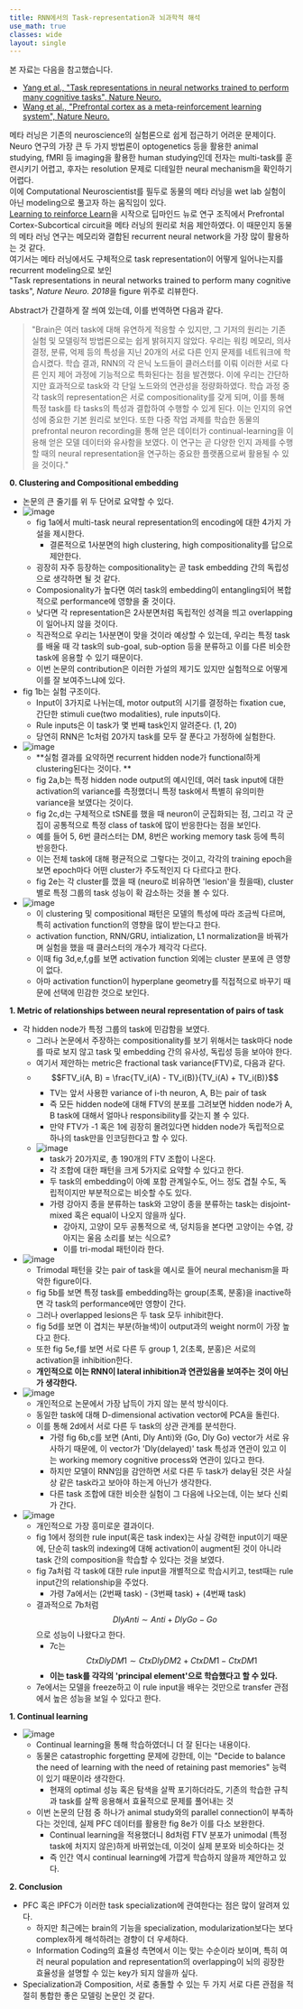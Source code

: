 ```yaml
---
title: RNN에서의 Task-representation과 뇌과학적 해석
use_math: true
classes: wide
layout: single
---
```

본 자료는 다음을 참고했습니다.  
- [Yang et al., "Task representations in neural networks trained to perform many cognitive tasks", Nature Neuro.](https://www.nature.com/articles/s41593-018-0310-2#Sec32)  
- [Wang et al., "Prefrontal cortex as a meta-reinforcement learning system", Nature Neuro.](https://www.nature.com/articles/s41593-018-0147-8.pdf?source=post_page---------------------------)  
  
  
메타 러닝은 기존의 neuroscience의 실험론으로 쉽게 접근하기 어려운 문제이다. 
Neuro 연구의 가장 큰 두 가지 방법론이 optogenetics 등을 활용한 animal studying, fMRI 등 imaging을 활용한 human studying인데 
전자는 multi-task를 훈련시키기 어렵고, 후자는 resolution 문제로 디테일한 neural mechanism을 확인하기 어렵다.  
이에 Computational Neuroscientist를 필두로 동물의 메타 러닝을 wet lab 실험이 아닌 modeling으로 풀고자 하는 움직임이 있다.   
[Learning to reinforce Learn](https://arxiv.org/abs/1611.05763)을 시작으로 딥마인드 뉴로 연구 조직에서 
Prefrontal Cortex-Subcortical circuit을 메타 러닝의 원리로 처음 제안하였다. 이 때문인지 동물의 메타 러닝 연구는 메모리와 결합된 
recurrent neural network을 가장 많이 활용하는 것 같다.   
여기서는 메타 러닝에서도 구체적으로 task representation이 어떻게 일어나는지를 recurrent modeling으로 보인  
"Task representations in neural networks trained to perform many cognitive tasks", *Nature Neuro. 2018*을 figure 위주로 리뷰한다.   
  
  
Abstract가 간결하게 잘 씌여 있는데, 이를 번역하면 다음과 같다.  
> "Brain은 여러 task에 대해 유연하게 적응할 수 있지만, 그 기저의 원리는 기존 실험 및 모델링적 방법론으로는 쉽게 밝혀지지 않았다. 
우리는 워킹 메모리, 의사 결정, 분류, 억제 등의 특성을 지닌 20개의 서로 다른 인지 문제를 네트워크에 학습시켰다. 
학습 결과, RNN의 각 은닉 노드들이 클러스터를 이뤄 이러한 서로 다른 인지 제어 과정에 기능적으로 특화된다는 점을 발견했다. 
이에 우리는 간단하지만 효과적으로 task와 각 단일 노드와의 연관성을 정량화하였다. 
학습 과정 중 각 task의 representation은 서로 compositionality를 갖게 되며, 
이를 통해 특정 task를 타 tasks의 특성과 결합하여 수행할 수 있게 된다. 이는 인지의 유연성에 중요한 기본 원리로 보인다. 
또한 다중 작업 과제를 학습한 동물의 prefrontal neuron recording을 통해 얻은 데이터가 
continual-learning을 이용해 얻은 모델 데이터와 유사함을 보였다. 
이 연구는 곧 다양한 인지 과제를 수행할 때의 neural representation을 연구하는 중요한 플랫폼으로써 활용될 수 있을 것이다."
  
  
**0. Clustering and Compositional embedding**  
- 논문의 큰 줄기를 위 두 단어로 요약할 수 있다.
- ![image](https://user-images.githubusercontent.com/46081019/63837846-306a9400-c9b7-11e9-8e75-524e8e98f9f9.png)  
  - fig 1a에서 multi-task neural representation의 encoding에 대한 4가지 가설을 제시한다.
    - 결론적으로 1사분면의 high clustering, high compositionality를 답으로 제안한다.
  - 굉장히 자주 등장하는 compositionality는 곧 task embedding 간의 독립성으로 생각하면 될 것 같다.
  - Composionality가 높다면 여러 task의 embedding이 entangling되어 복합적으로 performance에 영향을 줄 것이다.
  - 낮다면 각 representation은 2사분면처럼 독립적인 성격을 띄고 overlapping이 일어나지 않을 것이다.
  - 직관적으로 우리는 1사분면이 맞을 것이라 예상할 수 있는데, 우리는 특정 task를 배울 때 각 task의 sub-goal, sub-option 등을 분류하고 
  이를 다른 비슷한 task에 응용할 수 있기 때문이다.
  - 이번 논문의 contribution은 이러한 가설의 제기도 있지만 실험적으로 어떻게 이를 잘 보여주느냐에 있다.
- fig 1b는 실험 구조이다.
  - Input이 3가지로 나뉘는데, motor output의 시기를 결정하는 fixation cue, 간단한 stimuli cue(two modalities), rule inputs이다.
  - Rule inputs은 이 task가 몇 번째 task인지 알려준다. (1, 20)
  - 당연히 RNN은 1c처럼 20가지 task를 모두 잘 푼다고 가정하에 실험한다.
- ![image](https://user-images.githubusercontent.com/46081019/63839496-60fffd00-c9ba-11e9-8100-b72259a8b6bf.png)  
  - **실험 결과를 요약하면 recurrent hidden node가 functional하게 clustering된다는 것이다. **
  - fig 2a,b는 특정 hidden node output의 예시인데, 여러 task input에 대한 activation의 variance를 측정했더니 
  특정 task에서 특별히 유의미한 variance을 보였다는 것이다.
  - fig 2c,d는 구체적으로 tSNE를 했을 때 neuron이 군집화되는 점, 그리고 각 군집이 공통적으로 특정 class of task에 많이 반응한다는 점을 보인다. 
  - 예를 들어 5, 6번 클러스터는 DM, 8번은 working memory task 등에 특히 반응한다. 
  - 이는 전체 task에 대해 평균적으로 그렇다는 것이고, 각각의 training epoch을 보면 epoch마다 어떤 cluster가 주도적인지 다 다르다고 한다.
  - fig 2e는 각 cluster를 껐을 때 (neuro로 비유하면 'lesion'을 줬을때), cluster별로 특정 그룹의 task 성능이 확 감소하는 것을 볼 수 있다.
- ![image](https://user-images.githubusercontent.com/46081019/63840108-6f9ae400-c9bb-11e9-9e43-17954285c639.png)  
  - 이 clustering 및 compositional 패턴은 모델의 특성에 따라 조금씩 다르며, 특히 activation function의 영향을 많이 받는다고 한다.
  - activation function, RNN/GRU, intialization, L1 normalization을 바꿔가며 실험을 했을 때 클러스터의 개수가 제각각 다르다.
  - 이때 fig 3d,e,f,g를 보면 activation function 외에는 cluster 분포에 큰 영향이 없다.
  - 아마 activation function이 hyperplane geometry를 직접적으로 바꾸기 때문에 선택에 민감한 것으로 보인다.
  
**1. Metric of relationships between neural representation of pairs of task**  
- 각 hidden node가 특정 그룹의 task에 민감함을 보였다. 
  - 그러나 논문에서 주장하는 compositionality를 보기 위해서는 task마다 node를 따로 보지 않고 task 및 embedding 간의 유사성, 독립성 등을 보아야 한다. 
  - 여기서 제안하는 metric은 fractional task variance(FTV)로, 다음과 같다.
  - $$FTV_i(A, B) = \frac{TV_i(A) - TV_i(B)}{TV_i(A) + TV_i(B)}$$
    - TV는 앞서 사용한 variance of i-th neuron, A, B는 pair of task
    - 즉 모든 hidden node에 대해 FTV의 분포를 그려보면 hidden node가 A, B task에 대해서 얼마나 responsibility를 갖는지 볼 수 있다.
    - 만약 FTV가 -1 혹은 1에 굉장히 몰려있다면 hidden node가 독립적으로 하나의 task만을 인코딩한다고 할 수 있다.
  - ![image](https://user-images.githubusercontent.com/46081019/63840711-80982500-c9bc-11e9-9110-09be7b92b904.png)  
    - task가 20가지로, 총 190개의 FTV 조합이 나온다.
    - 각 조합에 대한 패턴을 크게 5가지로 요약할 수 있다고 한다.
    - 두 task의 embedding이 아예 포함 관계일수도, 어느 정도 겹칠 수도, 독립적이지만 부분적으로는 비슷할 수도 있다.
    - 가령 강아지 종을 분류하는 task와 고양이 종을 분류하는 task는 disjoint-mixed 혹은 equal이 나오지 않을까 싶다.
      - 강아지, 고양이 모두 공통적으로 색, 덩치등을 본다면 고양이는 수염, 강아지는 울음 소리를 보는 식으로?
      - 이를 tri-modal 패턴이라 한다.
- ![image](https://user-images.githubusercontent.com/46081019/63841039-074d0200-c9bd-11e9-99e2-2680a4022480.png)  
  - Trimodal 패턴을 갖는 pair of task을 예시로 들어 neural mechanism을 파악한 figure이다.
  - fig 5b를 보면 특정 task를 embedding하는 group(초록, 분홍)을 inactive하면 각 task의 performance에만 영향이 간다.
  - 그러나 overlapped lesions은 두 task 모두 inhibit한다.
  - fig 5d를 보면 이 겹치는 부분(하늘색)이 output과의 weight norm이 가장 높다고 한다.
  - 또한 fig 5e,f를 보면 서로 다른 두 group 1, 2(초록, 분홍)은 서로의 activation을 inhibition한다.
  - **개인적으로 이는 RNN이 lateral inhibition과 연관있음을 보여주는 것이 아닌가 생각한다.**
- ![image](https://user-images.githubusercontent.com/46081019/63841367-a5d96300-c9bd-11e9-8f3a-cd1e2639201b.png)  
  - 개인적으로 논문에서 가장 납득이 가지 않는 분석 방식이다.
  - 동일한 task에 대해 D-dimensional activation vector에 PCA을 돌린다.
  - 이를 통해 2d에서 서로 다른 두 task의 상관 관계를 분석한다.
    - 가령 fig 6b,c를 보면 (Anti, Dly Anti)와 (Go, Dly Go) vector가 서로 유사하기 때문에, 
    이 vector가 'Dly(delayed)' task 특성과 연관이 있고 이는 working memory cognitive process와 연관이 있다고 한다.
    - 하지만 모델이 RNN임을 감안하면 서로 다른 두 task가 delay된 것은 사실상 같은 task라고 보아야 하는게 아닌가 생각한다.
    - 다른 task 조합에 대한 비슷한 실험이 그 다음에 나오는데, 이는 보다 신뢰가 간다.
- ![image](https://user-images.githubusercontent.com/46081019/63841665-2c8e4000-c9be-11e9-8fce-fac9d453f2be.png)  
  - 개인적으로 가장 흥미로운 결과이다.
  - fig 1에서 정의한 rule input(혹은 task index)는 사실 강력한 input이기 때문에, 단순히 task의 indexing에 대해 activation이 augment된 것이 아니라 
  task 간의 composition을 학습할 수 있다는 것을 보였다.
  - fig 7a처럼 각 task에 대한 rule input을 개별적으로 학습시키고, test때는 rule input간의 relationship을 주었다.
    - 가령 7a에서는 (2번째 task) - (3번째 task) + (4번째 task)
  - 결과적으로 7b처럼 $$Dly Anti \sim Anti + Dly Go - Go$$으로 성능이 나왔다고 한다.
    - 7c는 $$Ctx Dly DM 1 \sim Ctx Dly DM 2 + Ctx DM 1 - Ctx DM 1$$
    - **이는 task를 각각의 'principal element'으로 학습했다고 할 수 있다.**
  - 7e에서는 모델을 freeze하고 이 rule input을 배우는 것만으로 transfer 관점에서 높은 성능을 보일 수 있다고 한다.
  
**1. Continual learning**  
- ![image](https://user-images.githubusercontent.com/46081019/63842130-0321e400-c9bf-11e9-930e-9b02492959f3.png)  
  - Continual learning을 통해 학습하였더니 더 잘 된다는 내용이다.
  - 동물은 catastrophic forgetting 문제에 강한데, 
  이는 "Decide to balance the need of learning with the need of retaining past memories" 능력이 있기 때문이라 생각한다.
    - 현재의 optimal 성능 혹은 탐색을 살짝 포기하더라도, 기존의 학습한 규칙과 task를 살짝 응용해서 효율적으로 문제를 풀어내는 것
  - 이번 논문의 단점 중 하나가 animal study와의 parallel connection이 부족하다는 것인데, 실제 PFC 데이터를 활용한 fig 8e가 이를 다소 보완한다.
    - Continual learning을 적용했더니 8d처럼 FTV 분포가 unimodal (특정 task에 처지지 않은)하게 바뀌었는데, 이것이 실제 분포와 비슷하다는 것
    - 즉 인간 역시 continual learning에 가깝게 학습하지 않을까 제안하고 있다.
  
**2. Conclusion**  
- PFC 혹은 lPFC가 이러한 task specialization에 관여한다는 점은 많이 알려져 있다.
  - 하지만 최근에는 brain의 기능을 specialization, modularization보다는 보다 complex하게 해석하려는 경향이 더 우세하다.
  - Information Coding의 효율성 측면에서 이는 맞는 수순이라 보이며, 특히 여러 neural population and representation의 overlapping이 
  뇌의 굉장한 효율성을 설명할 수 있는 key가 되지 않을까 싶다.
- Specialization과 Composition, 서로 충돌할 수 있는 두 가지 서로 다른 관점을 적절히 통합한 좋은 모델링 논문인 것 같다. 
  

